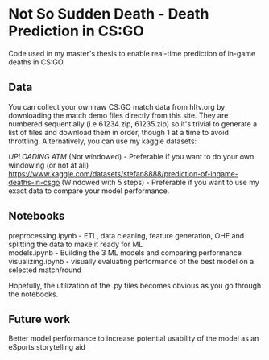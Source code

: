 # Not So Sudden Death - Death Prediction in CS:GO
Code used in my master's thesis to enable real-time prediction of in-game deaths in CS:GO.

## Data
You can collect your own raw CS:GO match data from hltv.org by downloading the match demo files directly from this site. They are numbered sequentially (i.e 61234.zip, 61235.zip) so it's trivial to generate a list of files and download them in order, though 1 at a time to avoid throttling.
Alternatively, you can use my kaggle datasets:

*UPLOADING ATM* (Not windowed) - Preferable if you want to do your own windowing (or not at all)  
https://www.kaggle.com/datasets/stefan8888/prediction-of-ingame-deaths-in-csgo (Windowed with 5 steps) - Preferable if you want to use my exact data to compare your model performance.

## Notebooks
preprocessing.ipynb - ETL, data cleaning, feature generation, OHE and splitting the data to make it ready for ML  
models.ipynb - Building the 3 ML models and comparing performance  
visualizing.ipynb - visually evaluating performance of the best model on a selected match/round  

Hopefully, the utilization of the .py files becomes obvious as you go through the notebooks.

## Future work
Better model performance to increase potential usability of the model as an eSports storytelling aid
